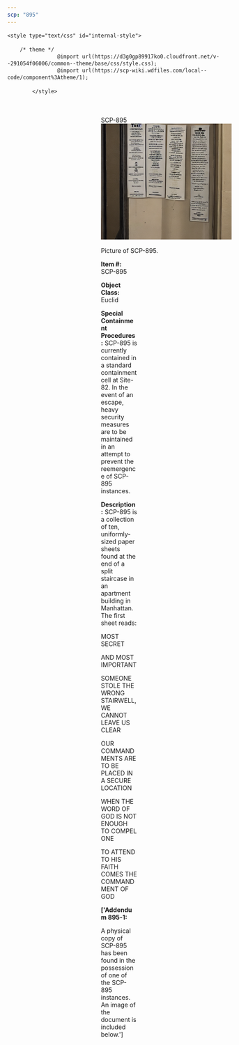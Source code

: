```yaml
---
scp: "895"
---
```


<head>
    <title>895 - SCP Foundation</title>
    
    <style type="text/css" id="internal-style">
                
        /* theme */
                    @import url(https://d3g0gp89917ko0.cloudfront.net/v--291054f06006/common--theme/base/css/style.css);
                    @import url(https://scp-wiki.wdfiles.com/local--code/component%3Atheme/1);
            
            </style>
<style>
iframe.scpnet-interwiki-frame { height: 0; }
</style>

</head>

<div id="main-content" style="margin: 50px 206px 20px 215px;">
<div id="action-area-top"></div>
<div id="page-title">SCP-895</div>
<div id="page-content">
<div style="text-align: right;"></div>
<div class="scp-image-block block-right" style="width:300px;"><img src="https://raw.githubusercontent.com/lucmaki/this-scp-does-not-exist/main/imgs/895.png" style="width:300px;" alt="895.jpg" class="image">
<div class="scp-image-caption" style="width:300px;">
<p>Picture of SCP-895.</p>
</div>
</div>
<p><strong>Item #:</strong> SCP-895</p>
<p><strong>Object Class:</strong> Euclid</p>
<p><strong>Special Containment Procedures:</strong> SCP-895 is currently contained in a standard containment cell at Site-82. In the event of an escape, heavy security measures are to be maintained in an attempt to prevent the reemergence of SCP-895 instances.</p>
<p><strong>Description:</strong> SCP-895 is a collection of ten, uniformly-sized paper sheets found at the end of a split staircase in an apartment building in Manhattan. The first sheet reads:</p><p>MOST SECRET</p><p>AND MOST IMPORTANT</p><p>SOMEONE STOLE THE WRONG STAIRWELL, WE CANNOT LEAVE US CLEAR</p><p>OUR COMMANDMENTS ARE TO BE PLACED IN A SECURE LOCATION</p><p>WHEN THE WORD OF GOD IS NOT ENOUGH TO COMPEL ONE</p><p>TO ATTEND TO HIS FAITH COMES THE COMMANDMENT OF GOD</p>
<p> <strong>['Addendum 895-1:</strong></p><p>A physical copy of SCP-895 has been found in the possession of one of the SCP-895 instances. An image of the document is included below.']</p>

<div class="footer-wikiwalk-nav">
<div style="text-align: center;">
</div>
</div>
</div>
</div>
</div>